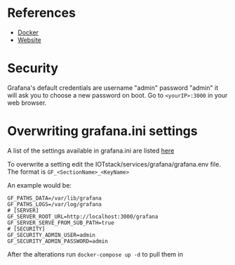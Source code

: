 # References
- [Docker](https://hub.docker.com/r/grafana/grafana)
- [Website](https://grafana.com/)

# Security 
Grafana's default credentials are username "admin" password "admin" it will ask you to choose a new password on boot. Go to `<yourIP>:3000` in your web browser.

# Overwriting grafana.ini settings

A list of the settings available in grafana.ini are listed [here](https://grafana.com/docs/installation/configuration/)

To overwrite a setting edit the IOTstack/services/grafana/grafana.env file. The format is `GF_<SectionName>_<KeyName>`

An example would be:
```
GF_PATHS_DATA=/var/lib/grafana
GF_PATHS_LOGS=/var/log/grafana
# [SERVER]
GF_SERVER_ROOT_URL=http://localhost:3000/grafana
GF_SERVER_SERVE_FROM_SUB_PATH=true
# [SECURITY]
GF_SECURITY_ADMIN_USER=admin
GF_SECURITY_ADMIN_PASSWORD=admin
```

After the alterations run `docker-compose up -d` to pull them in
